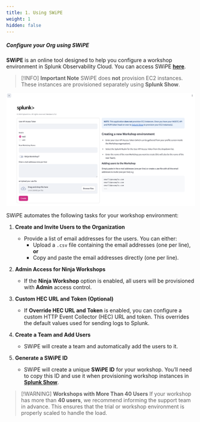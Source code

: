 ```yaml
---
title: 1. Using SWiPE
weight: 1
hidden: false
---
```


##### **Configure your Org using SWiPE**

**SWiPE** is an online tool designed to help you configure a workshop environment in Splunk Observability Cloud. You can access SWiPE [**here**](https://swipe.splunk.show).

> [!INFO] **Important Note**
> SWiPE does **not** provision EC2 instances. These instances are provisioned separately using **Splunk Show**.

![SWiPE](../images/swipe.png)

SWiPE automates the following tasks for your workshop environment:

1. **Create and Invite Users to the Organization**  
   - Provide a list of email addresses for the users. You can either:  
     - Upload a `.csv` file containing the email addresses (one per line), **or**  
     - Copy and paste the email addresses directly (one per line).  

2. **Admin Access for Ninja Workshops**  
   - If the **Ninja Workshop** option is enabled, all users will be provisioned with **Admin** access control.  

3. **Custom HEC URL and Token (Optional)**  
   - If **Override HEC URL and Token** is enabled, you can configure a custom HTTP Event Collector (HEC) URL and token. This overrides the default values used for sending logs to Splunk.  

4. **Create a Team and Add Users**  
   - SWiPE will create a team and automatically add the users to it.  

5. **Generate a SWiPE ID**  
   - SWiPE will create a unique **SWiPE ID** for your workshop. You’ll need to copy this ID and use it when provisioning workshop instances in [**Splunk Show**](https://show.splunk.com/home/).  

> [!WARNING] **Workshops with More Than 40 Users**
> If your workshop has more than **40 users**, we recommend informing the support team in advance. This ensures that the trial or workshop environment is properly scaled to handle the load.
